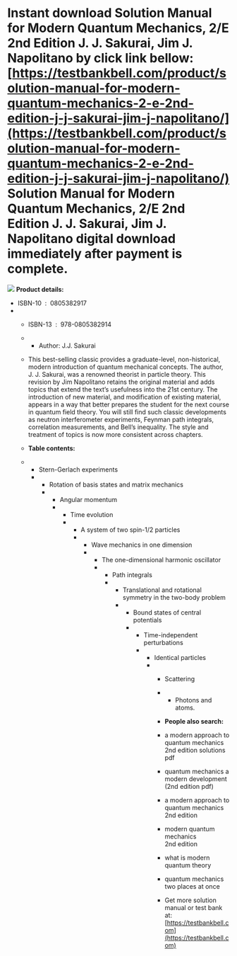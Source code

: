 Instant download **Solution Manual for Modern Quantum Mechanics, 2/E 2nd Edition J. J. Sakurai, Jim J. Napolitano** by click link bellow:  
[https://testbankbell.com/product/solution-manual-for-modern-quantum-mechanics-2-e-2nd-edition-j-j-sakurai-jim-j-napolitano/](https://testbankbell.com/product/solution-manual-for-modern-quantum-mechanics-2-e-2nd-edition-j-j-sakurai-jim-j-napolitano/)  
Solution Manual for Modern Quantum Mechanics, 2/E 2nd Edition J. J. Sakurai, Jim J. Napolitano digital download immediately after payment is complete.
======================================================================================================================================================


![](https://testbankbell.com/wp-content/uploads/2023/05/1045-53da37184d7c7.jpg)
**Product details:**
* ISBN-10 ‏ : ‎ 0805382917
* * ISBN-13 ‏ : ‎ 978-0805382914
  * * Author: J.J. Sakurai
   
  * This best-selling classic provides a graduate-level, non-historical, modern introduction of quantum mechanical concepts. The author, J. J. Sakurai, was a renowned theorist in particle theory. This revision by Jim Napolitano retains the original material and adds topics that extend the text’s usefulness into the 21st century. The introduction of new material, and modification of existing material, appears in a way that better prepares the student for the next course in quantum field theory. You will still find such classic developments as neutron interferometer experiments, Feynman path integrals, correlation measurements, and Bell’s inequality. The style and treatment of topics is now more consistent across chapters.
 
  * **Table contents:**
  * * Stern-Gerlach experiments
    * * Rotation of basis states and matrix mechanics
      * * Angular momentum
        * * Time evolution
          * * A system of two spin-1/2 particles
            * * Wave mechanics in one dimension
              * * The one-dimensional harmonic oscillator
                * * Path integrals
                  * * Translational and rotational symmetry in the two-body problem
                    * * Bound states of central potentials
                      * * Time-independent perturbations
                        * * Identical particles
                          * * Scattering
                            * * Photons and atoms.
                             
                            * **People also search:**
                           
                            * a modern approach to quantum mechanics 2nd edition solutions pdf
                           
                            * quantum mechanics a modern development (2nd edition pdf)
                           
                            * a modern approach to quantum mechanics 2nd edition
                           
                            * modern quantum mechanics 2nd edition
                           
                            * what is modern quantum theory
                            * quantum mechanics two places at once
                            *  Get more solution manual or test bank at: [https://testbankbell.com](https://testbankbell.com)

